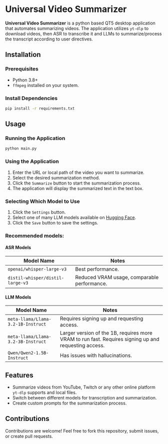 # Universal Video Summarizer

**Universal Video Summarizer** is a python based QT5 desktop application that automates summarizing videos. The application utilizes `yt-dlp` to download videos, then ASR to transcribe it and LLMs to summarize/process the transcript according to user directives. 

## Installation

### Prerequisites
- Python 3.8+
- `ffmpeg` installed on your system.

### Install Dependencies 
```bash
pip install -r requirements.txt
```

## Usage

### Running the Application
```bash
python main.py
```

### Using the Application
1. Enter the URL or local path of the video you want to summarize.
2. Select the desired summarization method.
3. Click the `Summarize` button to start the summarization process.
4. The application will display the summarized text in the text box.

### Selecting Which Model to Use
1. Click the `Settings` button.
2. Select one of many LLM models available on [Hugging Face](https://huggingface.co/models).
3. Click the `Save` button to save the settings.

### Recommended models:
#### ASR Models
| Model Name | Notes                                  |
|----|----------------------------------------|
| `openai/whisper-large-v3` | Best performance.                      |
| `distil-whisper/distil-large-v3` | Reduced VRAM usage, comparable performance. |

#### LLM Models
| Model Name | Notes |
|------------|-------|
| `meta-llama/Llama-3.2-1B-Instruct` | Requires signing up and requesting access. |
| `meta-llama/Llama-3.2-3B-Instruct` | Larger version of the 1B, requires more VRAM to run fast. Requires signing up and requesting access. |
| `Qwen/Qwen2-1.5B-Instruct` | Has issues with hallucinations. |


## Features

- Summarize videos from YouTube, Twitch or any other online platform `yt-dlp` supports and local files.
- Switch between different models for transcription and summarization.
- Create custom prompts for the summarization process.

## Contributions

Contributions are welcome! Feel free to fork this repository, submit issues, or create pull requests.